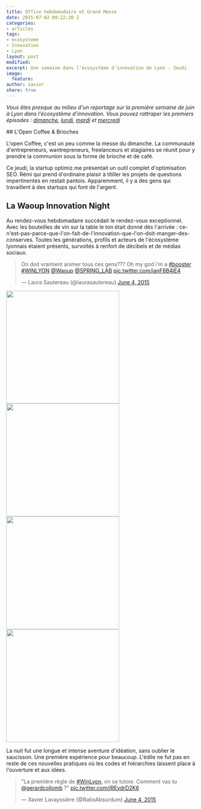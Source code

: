 ```yaml
---
title: Office hebdomadaire et Grand Messe
date: 2015-07-02 09:22:20 Z
categories:
- articles
tags:
- ecosysteme
- Innovation
- Lyon
layout: post
modified: 
excerpt: Une semaine dans l’écosystème d'innovation de Lyon - Jeudi
image:
  feature: 
author: xavier
share: true
---
```


_Vous êtes presque au milieu d'un reportage sur la première semaine de juin à Lyon dans l'écosystème d'innovation. Vous pouvez rattraper les premiers épisodes : [dimanche](/articles/semaine-dans-ecosysteme-innovation-Lyon/), [lundi](/articles/semaine-ecosysteme-innovation-Lyon-Lundi/), [mardi](/articles/semaine-ecosysteme-innovation-Lyon-mardi/) et [mercredi](/articles/semaine-ecosysteme-innovation-Lyon-Mercredi/)_

## L'Open Coffee & Brioches

L'open Coffee, c'est un peu comme la messe du dimanche. La communauté d'entrepreneurs, wantrepreneurs, freelanceurs et stagiaires se réunit pour y prendre la communion sous la forme de brioche et de café.

Ce jeudi, la startup optimiz.me présentait un outil complet d'optimisation SEO. Rémi qui prend d'ordinaire plaisir à titiller les projets de questions impertinentes en restait pantois. Apparemment, il y a des gens qui travaillent à des startups qui font de l'argent.


## La Waoup Innovation Night

Au rendez-vous hebdomadaire succédait le rendez-vous exceptionnel. Avec les bouteilles de vin sur la table le ton était donné dès l'arrivée : ce-n'est-pas-parce-que-l'on-fait-de-l'innovation-que-l'on-doit-manger-des-conserves. Toutes les générations, profils et acteurs de l'écosystème lyonnais étaient présents, survoltés à renfort de décibels et de médias sociaux.

<blockquote class="twitter-tweet" lang="en"><p lang="fr" dir="ltr">On doit vraiment animer tous ces gens??? Oh my god i&#39;m a <a href="https://twitter.com/hashtag/booster?src=hash">#booster</a> <a href="https://twitter.com/hashtag/WINLYON?src=hash">#WINLYON</a> <a href="https://twitter.com/Waoup">@Waoup</a> <a href="https://twitter.com/SPRING_LAB">@SPRING_LAB</a> <a href="http://t.co/ianF8B4lE4">pic.twitter.com/ianF8B4lE4</a></p>&mdash; Laura Sautereau (@laurasautereau) <a href="https://twitter.com/laurasautereau/status/606512822869225474">June 4, 2015</a></blockquote>
<script async src="//platform.twitter.com/widgets.js" charset="utf-8"></script>

<img src="{{ site.url }}/images/waoup2.jpg" width="300" />
<img src="{{ site.url }}/images/waoup1.jpg" width="300" />

<img src="{{ site.url }}/images/waoup3.jpg" width="300" />
<img src="{{ site.url }}/images/waoup4.jpg" width="300" />


La nuit fut une longue et intense aventure d'idéation, sans oublier le saucisson. Une première expérience pour beaucoup. L'édile ne fut pas en reste de ces nouvelles pratiques où les codes et hiérarchies laissent place à l'ouverture et aux idées.

<blockquote class="twitter-tweet" lang="en"><p lang="fr" dir="ltr">&quot;La première règle de <a href="https://twitter.com/hashtag/WinLyon?src=hash">#WinLyon</a>, on se tutoie. Comment vas tu <a href="https://twitter.com/gerardcollomb">@gerardcollomb</a> ?&quot; <a href="http://t.co/jREydrD2K6">pic.twitter.com/jREydrD2K6</a></p>&mdash; Xavier Lavayssière (@RatioAbsurdum) <a href="https://twitter.com/RatioAbsurdum/status/606512987663409153">June 4, 2015</a></blockquote>
<script async src="//platform.twitter.com/widgets.js" charset="utf-8"></script>

